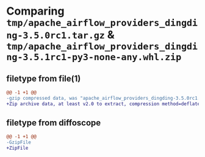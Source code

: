 # Comparing `tmp/apache_airflow_providers_dingding-3.5.0rc1.tar.gz` & `tmp/apache_airflow_providers_dingding-3.5.1rc1-py3-none-any.whl.zip`

## filetype from file(1)

```diff
@@ -1 +1 @@
-gzip compressed data, was "apache_airflow_providers_dingding-3.5.0rc1.tar", last modified: Tue Apr 30 11:24:19 2024, max compression
+Zip archive data, at least v2.0 to extract, compression method=deflate
```

## filetype from diffoscope

```diff
@@ -1 +1 @@
-GzipFile
+ZipFile
```

